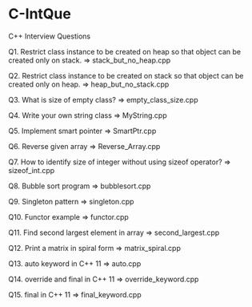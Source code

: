 # C-IntQue
C++ Interview Questions

Q1. Restrict class instance to be created on heap so that object can be created only on stack. => stack_but_no_heap.cpp

Q2. Restrict class instance to be created on stack so that object can be created only on heap. => heap_but_no_stack.cpp

Q3. What is size of empty class? => empty_class_size.cpp

Q4. Write your own string class => MyString.cpp

Q5. Implement smart pointer => SmartPtr.cpp

Q6. Reverse given array => Reverse_Array.cpp

Q7. How to identify size of integer without using sizeof operator? => sizeof_int.cpp

Q8. Bubble sort program => bubblesort.cpp

Q9. Singleton pattern => singleton.cpp

Q10. Functor example => functor.cpp

Q11. Find second largest element in array => second_largest.cpp

Q12. Print a matrix in spiral form => matrix_spiral.cpp

Q13. auto keyword in C++ 11 => auto.cpp

Q14. override and final in C++ 11 => override_keyword.cpp

Q15. final in C++ 11 => final_keyword.cpp
